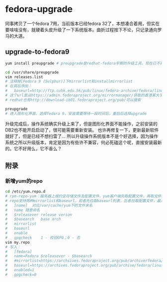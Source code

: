 # fedora-upgrade

同事拷贝了一个fedora 7用，当前版本已经fedora 32了，本想凑合着用，但实在要啥啥没有，就硬着头皮升级了一下系统版本。曲折过程按下不论，只记录通向罗马的大道。
## upgrade-to-fedora9
```sh
yum install preupgrade # preupgrade是redhat-fedora早期的升级工具，现在已不再维护，但稍微改动后仍可用于fedora 7升级到fedora 9

cd /usr/share/preupgrade
vim releases.list
# 注释掉[Fedora 9 (Sulphur)]下mirrorlist和installmirrorlist
# 在其后添加：
#   baseurl=http://ftp.cuhk.edu.hk/pub/linux/fedora-archive/fedora/linux/releases/9/Fedora/i386/os/
# 这个url是从https://admin.fedoraproject.org/mirrormanager/获取的香港某大学仍在维护的镜像服务
# redhat也有http://download-ib01.fedoraproject.org/pub/可以搜索

preupgrade
# 进入图形化界面，选择fedora 9，安装需要等待一段时间后，重启后选择upgrade
```
升级完成后，操作系统确实升级上来了，但是图形化界面不能操作，之前安装的DB2也不能开启启动了，很可能需要重新安装。
也许再修复一下，更新最新软件就好了，但是已经不想扫雷了...
所以升级操作系统版本不是个好选择，因为操作系统之所以升级版本，肯定是因为有些许不兼容，何必死磕这个呢，直接安装最新的。它不好用么，它不香么？
## 附录
### 新增yum的repo
```sh
cd /etc/yum.repo.d
# rpm-repo-yum：服务器上按约定存储文件及配置文件，yum客户端先取配置文件，再取文件。
# repo支持两种mirrorlist和baseurl，前者先拉取baseurl列表，后者拉取配置文件，最后拉取目标文件。
#   [name]  对应/var/cache/yum下的文件夹名
#   name 随意命名
#   $releasever release verion
#   $basearch   base arch
#   mirrorlist
#   baseurl
#   enable
#   gpgcheck    1 - 校验GPG；0 - 否
vim my.repo
# 写入：
#   [fedora]
#   name=Fedora $releasever - $basearch
#   #mirrorlist=https://archsives.fedoraproject.org/pub/archive/fedora/linux/releases/9/Fedora/i386/iso/
#   baseurl=https://archives.fedoraproject.org/pub/archive/fedora/linux/releases/$releasever/Fedora/$basearch/os/
#   enabled=1
#   gpgcheck=0
```
